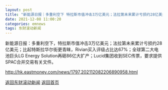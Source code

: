 ```yaml
---
layout: post
title: "新能源日报｜多重利空下 特拉斯市值冲击3万亿美元；法拉第未来累计亏损约28亿美元"
date: 2021-12-08 11:00:20
categories: emnews
tags: 东财滚动新闻
---
```


新能源日报：多重利空下，特拉斯市值冲击3万亿美元；法拉第未来累计亏损约28亿美元；比起特斯拉华尔街更青睐，Rivian买入评级占比达67%；全球第二大电池巨头LG Energy Solution再砸86亿大扩产；Lucid集团收到SEC传票，要求提供SPAC合并交易有关文件。

<http://hk.eastmoney.com/news/1797,202112082206890958.html>

[返回东财滚动新闻](./emnews/)
[返回首页](./)